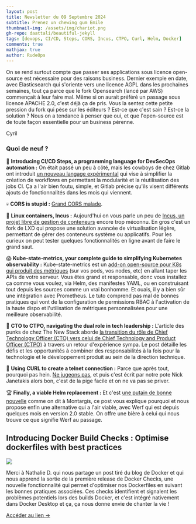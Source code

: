 ```yaml
---
layout: post
title: Newsletter du 09 Septembre 2024
subtitle: Prenez un chewing gum Emile			
thumbnail-img: /assets/img/chariot.png
gh-repo: daattali/beautiful-jekyll
tags: [devops, CI/CD, Steps, CORS, Incus, CTPO, Curl, Helm, Docker]
comments: true
mathjax: true
author: RudeOps
---
```


On se rend surtout compte que passer ses applications sous licence open-source est nécessaire pour des raisons business. Dernier exemple en date, avec Elasticsearch qui s'oriente vers une licence AGPL dans les prochaines semaines, tout ça parce que le fork Opensearch (lancé par AWS) commençait à leur faire mal. Même si on aurait préféré un passage sous licence APACHE 2.0, c'est déjà ça de pris. Vous la sentez cette petite pression du fork qui pèse sur les éditeurs ? Est-ce que c'est sain ? Est-ce la solution ? Nous on a tendance à penser que oui, et que l'open-source est de toute façon essentielle pour un business pérenne.  
  
Cyril

### Quoi de neuf ?

🦊 **Introducing CI/CD Steps, a programming language for DevSecOps automation :** On était passé un peu à côté, mais les cowboys de chez Gitlab ont introduit  [un nouveau langage expérimental](https://about.gitlab.com/blog/2024/08/06/introducing-ci-cd-steps-a-programming-language-for-devsecops-automation/)  qui vise à simplifier la création de workflows en permettant la modularité et la réutilisation des jobs CI. Ça a l'air bien foutu, simple, et Gitlab précise qu'ils visent différents ajouts de fonctionnalités dans les mois qui viennent.

💀 **CORS is stupid :** [Grand CORS malade](https://kevincox.ca/2024/08/24/cors/).

🥇  **Linux containers, Incus :** Aujourd'hui on vous parle un peu de  [Incus, un projet libre de gestion de conteneurs](https://linuxcontainers.org/incus/)  encore trop méconnu. En gros c'est un fork de LXD qui propose une solution avancée de virtualisation légère, permettant de gérer des conteneurs système ou applicatifs. Pour les curieux on peut tester quelques fonctionnalités en ligne avant de faire le grand saut.

😱 **Kube-state-metrics, your complete guide to simplifying Kubernetes observability :** Kube-state-metrics est un  [add-on open-source pour K8s qui produit des métriques](https://last9.io/blog/kube-state-metrics/)  (sur vos pods, vos nodes, etc) en allant taper les APIs de votre serveur. Vous êtes grand et responsable, donc vous installez ça comme vous voulez, via Helm, des manifestes YAML, ou en construisant tout depuis les sources comme un vrai bonhomme. Et ouais, il y a bien sûr une intégration avec Prometheus. Le tuto comprend pas mal de bonnes pratiques qui vont de la configuration de permissions RBAC à l'activation de la haute dispo et l'utilisation de métriques personnalisées pour une meilleure observabilité.

👔 **CTO to CTPO, navigating the dual role in tech leadership :** L'article des punks de chez The New Stack aborde  [la transition du rôle de Chief Technology Officer (CTO) vers celui de Chief Technology and Product Officer (CTPO)](https://thenewstack.io/cto-to-ctpo-navigating-the-dual-role-in-tech-leadership/)  à travers un retour d'expérience sympa. Le post détaille les défis et les opportunités à combiner des responsabilités à la fois pour la technologie et le développement produit au sein de la direction technique.  

🚀  **Using CURL to create a telnet connection :** Parce que après tout, pourquoi pas hein.  [Ne jugeons pas](https://nickjanetakis.com/blog/using-curl-to-create-a-telnet-connection), et puis c'est écrit par notre pote Nick Janetakis alors bon, c'est de la pige facile et on ne va pas se priver.

🏆  **Finally, a viable Helm replacement :** Et c'est  [une putain de bonne nouvelle](https://itnext.io/finally-a-viable-helm-replacement-388d538f9e1f)  comme on dit à Montargis, ce post vous explique pourquoi et nous propose enfin une alternative qui a l'air viable, avec Werf qui est depuis quelques mois en version 2.0 stable. On offre une bière à celui qui nous trouve ce que signifie Werf au passage.


## Introducing Docker Build Checks : Optimise dockerfiles with best practices

![](https://storage.mlcdn.com/account_image/325165/tU1DmVmbEeJagaeS9xS6IxFoipD1OvbUG7jvwcii.png)

Merci à Nathalie D. qui nous partage un post tiré du blog de Docker et qui nous apprend la sortie de la première release de Docker Checks, une nouvelle fonctionnalité qui permet d'optimiser nos Dockerfiles en suivant les bonnes pratiques associées. Ces checks identifient et signalent les problèmes potentiels lors des builds Docker, et c'est intégré nativement dans Docker Desktop et ça, ça nous donne envie de chanter la vie !  

[Accéder au lien ->](https://www.docker.com/blog/introducing-docker-build-checks/)